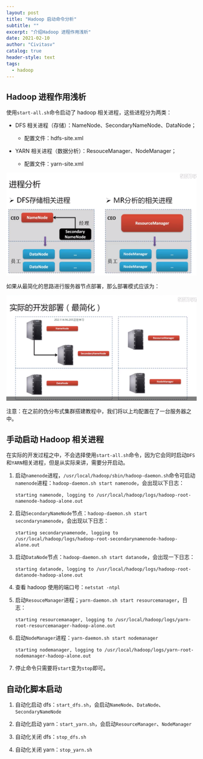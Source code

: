```yaml
---
layout: post
title: "Hadoop 启动命令分析"
subtitle: ""
excerpt: "介绍Hadoop 进程作用浅析"
date: 2021-02-10
author: "Civitasv"
catalog: true
header-style: text
tags:
  - hadoop
---
```


## Hadoop 进程作用浅析

使用`start-all.sh`命令启动了 hadoop 相关进程，这些进程分为两类：

- DFS 相关进程（存储）：NameNode、SecondaryNameNode、DataNode；

  - 配置文件：hdfs-site.xml

- YARN 相关进程（数据分析）：ResouceManager、NodeManager；
  - 配置文件：yarn-site.xml

![进程分析](/img/in-post/hadoop/进程分析.png)

如果从最简化的思路进行服务器节点部署，那么部署模式应该为：

![开发部署](/img/in-post/hadoop/开发部署.png)

注意：在之前的伪分布式集群搭建教程中，我们将以上均配置在了一台服务器之中。

## 手动启动 Hadoop 相关进程

在实际的开发过程之中，不会选择使用`start-all.sh`命令，因为它会同时启动`DFS`和`YARN`相关进程，但是从实际来讲，需要分开启动。

1. 启动`namenode`进程，`/usr/local/hadoop/sbin/hadoop-daemon.sh`命令可启动`namenode`进程：`hadoop-daemon.sh start namenode`，会出现以下日志：

   ```text
   starting namenode, logging to /usr/local/hadoop/logs/hadoop-root-namenode-hadoop-alone.out
   ```

2. 启动`SecondaryNameNode`节点：`hadoop-daemon.sh start secondarynamenode`，会出现以下日志：

   ```text
   starting secondarynamenode, logging to /usr/local/hadoop/logs/hadoop-root-secondarynamenode-hadoop-alone.out
   ```

3. 启动`DataNode`节点：`hadoop-daemon.sh start datanode`，会出现一下日志：

   ```text
   starting datanode, logging to /usr/local/hadoop/logs/hadoop-root-datanode-hadoop-alone.out
   ```

4. 查看 hadoop 使用的端口号：`netstat -ntpl`

5. 启动`ResouceManager`进程；`yarn-daemon.sh start resourcemanager`，日志：

   ```text
   starting resourcemanager, logging to /usr/local/hadoop/logs/yarn-root-resourcemanager-hadoop-alone.out
   ```

6. 启动`NodeManager`进程：`yarn-daemon.sh start nodemanager`

   ```text
   starting nodemanager, logging to /usr/local/hadoop/logs/yarn-root-nodemanager-hadoop-alone.out
   ```

7. 停止命令只需要将`start`变为`stop`即可。

## 自动化脚本启动

1. 自动化启动 dfs：`start_dfs.sh`，会启动`NameNode`、`DataNode`、`SecondaryNameNode`

2. 自动化启动 yarn：`start_yarn.sh`，会启动`ResourceManager`、`NodeManager`

3. 自动化关闭 dfs：`stop_dfs.sh`

4. 自动化关闭 yarn：`stop_yarn.sh`
